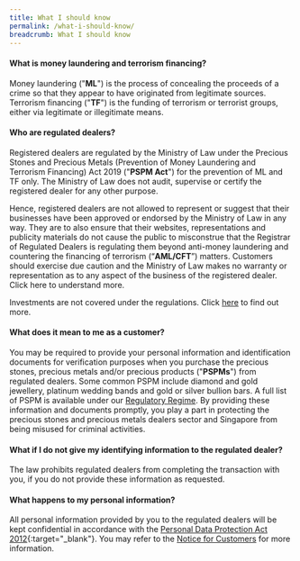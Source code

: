 ```yaml
---
title: What I should know
permalink: /what-i-should-know/
breadcrumb: What I should know
---
```

#### What is money laundering and terrorism financing?
Money laundering ("**ML**") is the process of concealing the proceeds of a crime so that they appear to have originated from legitimate sources. Terrorism financing ("**TF**") is the funding of terrorism or terrorist groups, either via legitimate or illegitimate means.

#### Who are regulated dealers?
Registered dealers are regulated by the Ministry of Law under the Precious Stones and Precious Metals (Prevention of Money Laundering and Terrorism Financing) Act 2019 ("**PSPM Act**") for the prevention of ML and TF only. The Ministry of Law does not audit, supervise or certify the registered dealer for any other purpose. 

Hence, registered dealers are not allowed to represent or suggest that their businesses have been approved or endorsed by the Ministry of Law in any way. They are to also ensure that their websites, representations and publicity materials do not cause the public to misconstrue that the Registrar of Regulated Dealers is regulating them beyond anti-money laundering and countering the financing of terrorism (“**AML/CFT**”) matters. Customers should exercise due caution and the Ministry of Law makes no warranty or representation as to any aspect of the business of the registered dealer. Click here to understand more.

Investments are not covered under the regulations. Click [here](/Regulation-Coverage/) to find out more.

#### What does it mean to me as a customer?
You may be required to provide your personal information and identification documents for verification purposes when you purchase the precious stones, precious metals and/or precious products ("**PSPMs**") from regulated dealers. Some common PSPM include diamond and gold jewellery, platinum wedding bands and gold or silver bullion bars. A full list of PSPM is available under our [Regulatory Regime](/regulatory-regime/). By providing these information and documents promptly, you play a part in protecting the precious stones and precious metals dealers sector and Singapore from being misused for criminal activities.

#### What if I do not give my identifying information to the regulated dealer?
The law prohibits regulated dealers from completing the transaction with you, if you do not provide these information as requested. 

#### What happens to my personal information?
All personal information provided by you to the regulated dealers will be kept confidential in accordance with the [Personal Data Protection Act 2012](https://www.pdpc.gov.sg/nric-extracts){:target="_blank"}. You may refer to the [Notice for Customers](/notice-for-customers/) for more information.